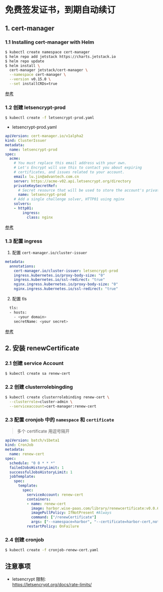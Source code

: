 # 免费签发证书，到期自动续订

## 1. cert-manager
### 1.1 Installing cert-manager with Helm

```bash
$ kubectl create namespace cert-manager
$ helm repo add jetstack https://charts.jetstack.io
$ helm repo update
$ helm install \
  cert-manager jetstack/cert-manager \
  --namespace cert-manager \
  --version v0.15.0 \
  --set installCRDs=true
```
[参考](https://cert-manager.io/docs/installation/kubernetes/)

### 1.2 创建 letsencrypt-prod
```bash
$ kubectl create -f letsencrypt-prod.yaml
```
- letsencrypt-prod.yaml
```yaml
apiVersion: cert-manager.io/v1alpha2
kind: ClusterIssuer
metadata:
  name: letsencrypt-prod
spec:
  acme:
    # You must replace this email address with your own.
    # Let's Encrypt will use this to contact you about expiring
    # certificates, and issues related to your account.
    email: lu.jin@advantech.com.cn
    server: https://acme-v02.api.letsencrypt.org/directory
    privateKeySecretRef:
      # Secret resource that will be used to store the account's private key.
      name: letsencrypt-prod
    # Add a single challenge solver, HTTP01 using nginx
    solvers:
    - http01:
        ingress:
          class: nginx
```
[参考](https://cert-manager.io/docs/configuration/acme/)

### 1.3 配置 ingress
1. 配置 `cert-manager.io/cluster-issuer`
```yaml
metadata:
  annotations:
    cert-manager.io/cluster-issuer: letsencrypt-prod
    ingress.kubernetes.io/proxy-body-size: "0"
    ingress.kubernetes.io/ssl-redirect: "true"
    nginx.ingress.kubernetes.io/proxy-body-size: "0"
    nginx.ingress.kubernetes.io/ssl-redirect: "true"
```
2.  配置 tls
```bash
  tls:
  - hosts:
    - <your domain>
    secretName: <your secret>
```

[参考](https://cert-manager.io/docs/usage/ingress/)

## 2. 安装 renewCertificate
### 2.1 创建 service Account
```bash
$ kubectl create sa renew-cert
```
### 2.2 创建 clusterrolebingding
```bash
$ kubectl create clusterrolebinding renew-cert \
  --clusterrole=cluster-admin \
  --serviceaccount=cert-manager:renew-cert
```
### 2.3 配置 cronjob 中的 `namespace` 和 `certificate`
> 多个 certificate 用逗号隔开  

```yaml
apiVersion: batch/v1beta1
kind: CronJob
metadata:
  name: renew-cert
spec:
  schedule: "0 0 * * *"
  failedJobsHistoryLimit: 1
  successfulJobsHistoryLimit: 1
  jobTemplate:
    spec:
      template:
        spec:
          serviceAccount: renew-cert
          containers:
          - name: renew-cert
            image: harbor.wise-paas.com/library/renewcertificate:v0.0.6
            imagePullPolicy: IfNotPresent #Always
            command: ["/renewCertificate"]
            args: ["--namespace=harbor", "--certificate=harbor-cert,notary-cert"]
          restartPolicy: OnFailure
```
### 2.4 创建 cronjob
```bash
$ kubectl create -f cronjob-renew-cert.yaml
```

## 注意事项
- letsencrypt 限制:  
https://letsencrypt.org/docs/rate-limits/
